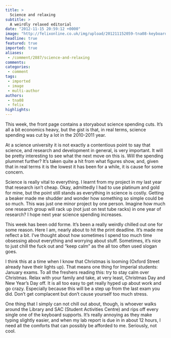 ```yaml
---
title: >
  Science and relaxing
subtitle: >
  A weirdly relaxed editorial
date: "2012-11-15 20:59:12 +0000"
image: "http://felixonline.co.uk/img/upload/201211152059-tna08-keyboard.jpg"
headline: true
featured: true
imported: true
aliases:
 - /comment/2887/science-and-relaxing
comments:
categories:
 - comment
tags:
 - imported
 - image
 - multi-author
authors:
 - tna08
 - felix
highlights:
---
```


This week, the front page contains a storyabout science spending cuts. It’s all a bit economics heavy, but the gist is that, in real terms, science spending was cut by a lot in the 2010-2011 year.

At a science university it is not exactly a contentious point to say that science, and research and development in general, is very important. It will be pretty interesting to see what the next move on this is. Will the spending plummet further? It’s taken quite a hit from what figures show, and, given that in real terms it is the lowest it has been for a while, it is cause for some concern.

Science is really vital to everything. I learnt from my project in my last year that research isn’t cheap. Okay, admittedly I had to use platinum and gold for mine, but the point still stands as everything in science is costly. Getting a beaker made me shudder and wonder how something so simple could be so much. This was just one minor project by one person. Imagine how much one research group will rack up (not just on test tube racks) in one year of research? I hope next year science spending increases.

This week has been odd forme. It’s been a really weirdly chilled out one for some reason. Here I am, nearly about to hit the print deadline. It’s made me reflect a bit. I’ve thought about how sometimes I spend too much time obsessing about everything and worrying about stuff. Sometimes, it’s nice to just chill the fuck out and “keep calm” as the all too often used slogan goes.

I think this at a time when I know that Christmas is looming (Oxford Street already have their lights up). That means one thing for Imperial students: January exams. To all the freshers reading this: try to stay calm over Christmas. Relax with your family and take, at very least, Christmas Day and New Year’s Day off. It is all too easy to get really hyped up about work and go crazy. Especially because this will be a step up from the last exam you did. Don’t get complacent but don’t cause yourself too much stress.

One thing that I simply can not chill out about, though, is whoever walks around the Library and SAC (Student Activities Centre) and rips off every single one of the keyboard supports. It’s really annoying as they make typing slightly easier, and when my lab report is due in in about 12 hours, I need all the comforts that can possibly be afforded to me. Seriously, not cool.
